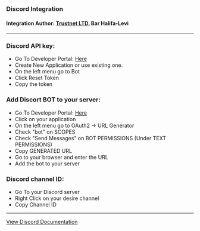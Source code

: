 ### Discord Integration
 #### Integration Author: [Trustnet LTD.](https://www.trustnet.co.il) Bar Halifa-Levi

---
### Discord API key:
- Go To Developer Portal: [Here](https://discord.com/developers/applications)
- Create New Application or use existing one.
- On the left menu go to Bot
- Click Reset Token
- Copy the token

### Add Discort BOT to your server:
- Go To Developer Portal: [Here](https://discord.com/developers/applications)
- Click on your application
- On the left menu go to OAuth2 -> URL Generator
- Check "bot" on SCOPES
- Check "Send Messages" on BOT PERMISSIONS (Under TEXT PERMISSIONS)
- Copy GENERATED URL
- Go to your browser and enter the URL
- Add the bot to your server

### Discord channel ID:
- Go To your Discord server
- Right Click on your desire channel
- Copy Channel ID


---

[View Discord Documentation](https://discord.com/developers/docs/intro)